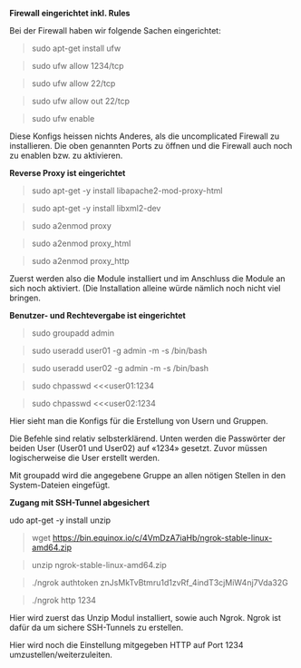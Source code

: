 **Firewall eingerichtet inkl. Rules**

Bei der Firewall haben wir folgende Sachen eingerichtet:

>   sudo apt-get install ufw

>   sudo ufw allow 1234/tcp

>   sudo ufw allow 22/tcp

>   sudo ufw allow out 22/tcp

>   sudo ufw enable

Diese Konfigs heissen nichts Anderes, als die uncomplicated Firewall zu
installieren. Die oben genannten Ports zu öffnen und die Firewall auch noch zu
enablen bzw. zu aktivieren.

**Reverse Proxy ist eingerichtet**

>   sudo apt-get -y install libapache2-mod-proxy-html

>   sudo apt-get -y install libxml2-dev

>   sudo a2enmod proxy

>   sudo a2enmod proxy_html

>   sudo a2enmod proxy_http

Zuerst werden also die Module installiert und im Anschluss die Module an sich
noch aktiviert. (Die Installation alleine würde nämlich noch nicht viel bringen.

**Benutzer- und Rechtevergabe ist eingerichtet**

>   sudo groupadd admin

>   sudo useradd user01 -g admin -m -s /bin/bash

>   sudo useradd user02 -g admin -m -s /bin/bash

>   sudo chpasswd \<\<\<user01:1234

>   sudo chpasswd \<\<\<user02:1234

Hier sieht man die Konfigs für die Erstellung von Usern und Gruppen.

Die Befehle sind relativ selbsterklärend. Unten werden die Passwörter der beiden
User (User01 und User02) auf «1234» gesetzt. Zuvor müssen logischerweise die
User erstellt werden.

Mit groupadd wird die angegebene Gruppe an allen nötigen Stellen in den
System-Dateien eingefügt.

**Zugang mit SSH-Tunnel abgesichert**

udo apt-get -y install unzip

>   wget https://bin.equinox.io/c/4VmDzA7iaHb/ngrok-stable-linux-amd64.zip

>   unzip ngrok-stable-linux-amd64.zip

>   ./ngrok authtoken znJsMkTvBtmru1d1zvRf_4indT3cjMiW4nj7Vda32G

>   ./ngrok http 1234

Hier wird zuerst das Unzip Modul installiert, sowie auch Ngrok. Ngrok ist dafür
da um sichere SSH-Tunnels zu erstellen.

Hier wird noch die Einstellung mitgegeben HTTP auf Port 1234
umzustellen/weiterzuleiten.
